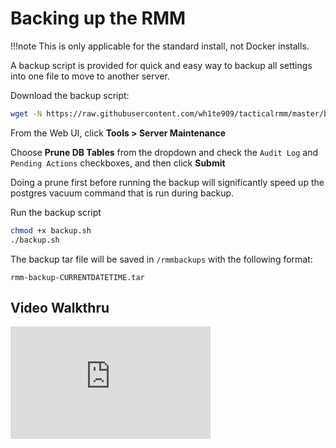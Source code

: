 # Backing up the RMM

!!!note
        This is only applicable for the standard install, not Docker installs.

A backup script is provided for quick and easy way to backup all settings into one file to move to another server.

Download the backup script:

```bash
wget -N https://raw.githubusercontent.com/wh1te909/tacticalrmm/master/backup.sh
```

From the Web UI, click **Tools > Server Maintenance**

Choose **Prune DB Tables** from the dropdown and check the `Audit Log` and `Pending Actions` checkboxes, and then click **Submit**

Doing a prune first before running the backup will significantly speed up the postgres vacuum command that is run during backup.

Run the backup script

```bash
chmod +x backup.sh
./backup.sh
```

The backup tar file will be saved in `/rmmbackups` with the following format:

`rmm-backup-CURRENTDATETIME.tar`

## Video Walkthru

<div class="video-wrapper">
  <iframe width="320" height="180" src="https://www.youtube.com/watch?v=rC0NgYJUf_8" frameborder="0" allowfullscreen></iframe>
</div>

